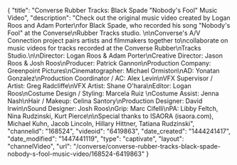 {
    "title": "Converse Rubber Tracks: Black Spade \"Nobody's Fool\" Music Video",
    "description": "Check out the original music video created by Logan Roos and Adam Porter\nfor Black Spade, who recorded his song \"Nobody's Fool\" at the Converse\nRubber Tracks studio. \n\nConverse's A\/V Connection project pairs artists and filmmakers together to\ncollaborate on music videos for tracks recorded at the Converse Rubber\nTracks Studio.\n\nDirector: Logan Roos & Adam Porter\nCreative Director: Jason Roos & Josh Roos\nProducer: Patrick Gannon\nProduction Company: Greenpoint Pictures\nCinematographer: Michael Ormiston\nAD: Yonatan Gonzalez\nProduction Coordinator \/ AC: Alex Levin\nVFX Supervisor \/ Artist: Greg Radcliffe\nVFX Artist: Shane O'hara\nEditor: Logan Roos\nCostume Design \/ Styling: Marcela Ruiz \nCostume Assist: Jenna Nash\nHair \/ Makeup: Celina Santory\nProduction Designer: David Irwin\nSound Designer: Josh Roos\nGrip: Marc Cifelli\nPA: Libby Feltch, Nina Rudzinski, Kurt Pierce\n\nSpecial thanks to ISAORA (isaora.com), Michael Kuhn, Jacob Lincoln, Hillary Hittner, Tatiana Rudzinski",
    "channelid": "168524",
    "videoid": "6419863",
    "date_created": "1444241417",
    "date_modified": "1447441119",
    "type": "captivate",
    "layout": "channelVideo",
    "url": "\/converse\/converse-rubber-tracks-black-spade-nobody-s-fool-music-video\/168524-6419863"
}
